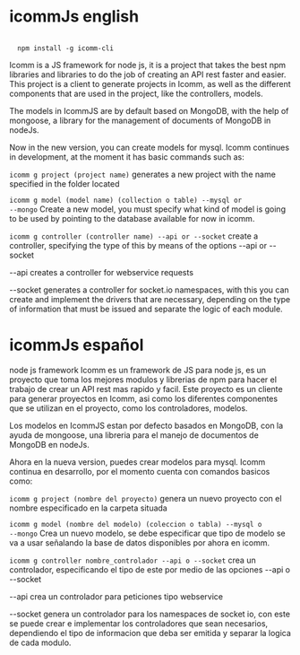 # icommJs english
<code>
  npm install -g icomm-cli
</code>

Icomm is a JS framework for node js, it is a project that takes the best npm libraries and libraries to do the job of creating an API
rest faster and easier.
This project is a client to generate projects in Icomm, as well as the different components that are used in the project,
like the controllers, models.

The models in IcommJS are by default based on MongoDB, with the help of mongoose, a library for the management of documents of
MongoDB in nodeJs.


Now in the new version, you can create models for mysql.
Icomm continues in development, at the moment it has basic commands such as:

<code>icomm g project (project name)</code>
generates a new project with the name specified in the folder located

<code>icomm g model (model name) (collection o table) --mysql or --mongo</code>
Create a new model, you must specify what kind of model is going to be used by pointing to the database
available for now in icomm.

<code>icomm g controller (controller name) --api or --socket</code>
create a controller, specifying the type of this by means of the options --api or --socket


--api creates a controller for webservice requests

--socket generates a controller for socket.io namespaces, with this
you can create and implement the drivers that are necessary, depending on the type of
information that must be issued and separate the logic of each module.

# icommJs español

node js framework 
Icomm es un framework de JS para node js, es un proyecto que toma los mejores modulos y librerias de npm para hacer el trabajo de crear un API
rest mas rapido y facil. 
Este proyecto es un cliente para generar proyectos en Icomm, asi como los diferentes componentes que se utilizan en el proyecto,
como los controladores, modelos.

Los modelos en IcommJS estan por defecto basados en MongoDB, con la ayuda de mongoose, una libreria para el manejo de documentos de 
MongoDB en nodeJs.

Ahora en la nueva version, puedes crear modelos para mysql.
Icomm continua en desarrollo, por el momento cuenta con comandos basicos como:

<code>icomm g project (nombre del proyecto)</code>
genera un nuevo proyecto con el nombre especificado en la carpeta situada

<code>icomm g model (nombre del modelo) (coleccion o tabla) --mysql o --mongo</code>
Crea un nuevo modelo, se debe especificar que tipo de modelo se va a usar señalando la base de datos
disponibles por ahora en icomm.

<code>icomm g controller nombre_controlador --api o --socket</code>
crea un controlador, especificando el tipo de este por medio de las opciones --api o --socket

--api crea un controlador para peticiones tipo webservice

--socket genera un controlador para los namespaces de socket io, con este
se puede crear e implementar los controladores que sean necesarios, dependiendo el tipo de 
informacion que deba ser emitida y separar la logica de cada modulo.


